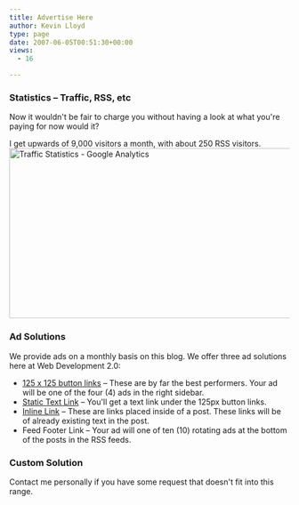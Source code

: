 ```yaml
---
title: Advertise Here
author: Kevin Lloyd
type: page
date: 2007-06-05T00:51:30+00:00
views:
  - 16

---
```

### Statistics &#8211; Traffic, RSS, etc

Now it wouldn't be fair to charge you without having a look at what you're paying for now would it?

I get upwards of 9,000 visitors a month, with about 250 RSS visitors.[<img src="/wp-content/uploads/analytics.gif" alt="Traffic Statistics - Google Analytics" title="Traffic Statistics - Google Analytics" width="615" height="306" class="aligncenter size-full wp-image-428" srcset="/wp-content/uploads/analytics.gif 615w, /wp-content/uploads/analytics-300x149.gif 300w" sizes="(max-width: 615px) 100vw, 615px" />][1]

### Ad Solutions

We provide ads on a monthly basis on this blog. We offer three ad solutions here at Web Development 2.0:

  * [125 x 125 button links][2] &#8211; These are by far the best performers. Your ad will be one of the four (4) ads in the right sidebar.
  * [Static Text Link][3] &#8211; You'll get a text link under the 125px button links.
  * [Inline Link][3] &#8211; These are links placed inside of a post. These links will be of already existing text in the post.
  * Feed Footer Link &#8211; Your ad will one of ten (10) rotating ads at the bottom of the posts in the RSS feeds.

### Custom Solution

Contact me personally if you have some request that doesn't fit into this range.

<!--contact form-->

 [1]: /wp-content/uploads/analytics.gif
 [2]: /wp-content/plugins/oiopub-direct/purchase.php?do=banner&zone=1
 [3]: /wp-content/plugins/oiopub-direct/purchase.php?do=link